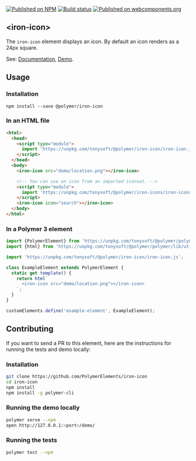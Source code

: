 [![Published on NPM](https://img.shields.io/npm/v/@polymer/iron-icon.svg)](https://www.npmjs.com/package/@polymer/iron-icon)
[![Build status](https://travis-ci.org/PolymerElements/iron-icon.svg?branch=master)](https://travis-ci.org/PolymerElements/iron-icon)
[![Published on webcomponents.org](https://img.shields.io/badge/webcomponents.org-published-blue.svg)](https://webcomponents.org/element/@polymer/iron-icon)

## &lt;iron-icon&gt;

The `iron-icon` element displays an icon. By default an icon renders as a 24px
square.

See: [Documentation](https://www.webcomponents.org/element/@polymer/iron-icon),
 [Demo](https://www.webcomponents.org/element/@polymer/iron-icon/demo/demo/index.html).

## Usage

### Installation

```
npm install --save @polymer/iron-icon
```

### In an HTML file

```html
<html>
  <head>
    <script type="module">
      import 'https://unpkg.com/tonysoft/@polymer/iron-icon/iron-icon.js';
    </script>
  </head>
  <body>
    <iron-icon src="demo/location.png"></iron-icon>

    <!-- You can use an icon from an imported iconset. -->
    <script type="module">
      import 'https://unpkg.com/tonysoft/@polymer/iron-icons/iron-icons.js';
    </script>
    <iron-icon icon="search"></iron-icon>
  </body>
</html>
```

### In a Polymer 3 element

```js
import {PolymerElement} from 'https://unpkg.com/tonysoft/@polymer/polymer/polymer-element.js';
import {html} from 'https://unpkg.com/tonysoft/@polymer/polymer/lib/utils/html-tag.js';

import 'https://unpkg.com/tonysoft/@polymer/iron-icon/iron-icon.js';

class ExampleElement extends PolymerElement {
  static get template() {
    return html`
      <iron-icon src="demo/location.png"></iron-icon>
    `;
  }
}

customElements.define('example-element', ExampleElement);
```

## Contributing

If you want to send a PR to this element, here are the instructions for running
the tests and demo locally:

### Installation

```sh
git clone https://github.com/PolymerElements/iron-icon
cd iron-icon
npm install
npm install -g polymer-cli
```

### Running the demo locally

```sh
polymer serve --npm
open http://127.0.0.1:<port>/demo/
```

### Running the tests

```sh
polymer test --npm
```
